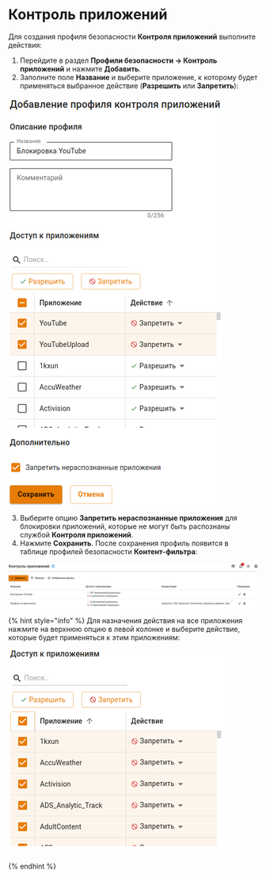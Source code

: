 # Контроль приложений

Для создания профиля безопасности **Контроля приложений** выполните действия:

1. Перейдите в раздел **Профили безопасности -> Контроль приложений** и нажмите **Добавить**.
2. Заполните поле **Название** и выберите приложение, к которому будет применяться выбранное действие (**Разрешить** или **Запретить**):

![](/.gitbook/assets/security-profiles1.png)

3. Выберите опцию **Запретить нераспознанные приложения** для блокировки приложений, которые не могут быть распознаны службой **Контроля приложений**.
4. Нажмите **Сохранить**. После сохранения профиль появится в таблице профилей безопасности **Контент-фильтра**:
   
![](/.gitbook/assets/security-profiles2.png)

{% hint style="info" %}
Для назначения действия на все приложения нажмите на верхнюю опцию в левой колонке и выберите действие, которые будет применяться к этим приложениям:

![](/.gitbook/assets/security-profiles3.png)

{% endhint %}